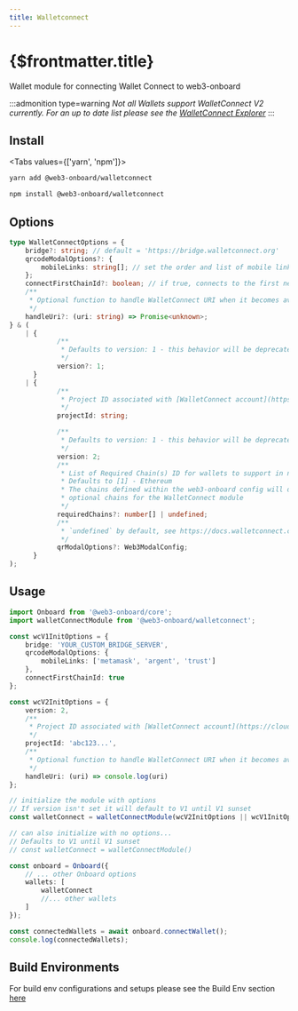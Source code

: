 ```yaml
---
title: Walletconnect
---
```


# {$frontmatter.title}

Wallet module for connecting Wallet Connect to web3-onboard

:::admonition type=warning
_Not all Wallets support WalletConnect V2 currently. For an up to date list please see the [WalletConnect Explorer](https://explorer.walletconnect.com/?version=2)_
:::

## Install

<Tabs values={['yarn', 'npm']}>
<TabPanel value="yarn">

```sh copy
yarn add @web3-onboard/walletconnect
```

  </TabPanel>
  <TabPanel value="npm">

```sh copy
npm install @web3-onboard/walletconnect
```

  </TabPanel>
</Tabs>

## Options

```typescript
type WalletConnectOptions = {
	bridge?: string; // default = 'https://bridge.walletconnect.org'
	qrcodeModalOptions?: {
		mobileLinks: string[]; // set the order and list of mobile linking wallets
	};
	connectFirstChainId?: boolean; // if true, connects to the first network chain provided
	/**
	 * Optional function to handle WalletConnect URI when it becomes available
	 */
	handleUri?: (uri: string) => Promise<unknown>;
} & (
	| {
			/**
			 * Defaults to version: 1 - this behavior will be deprecated after the WalletConnect v1 sunset
			 */
			version?: 1;
	  }
	| {
			/**
			 * Project ID associated with [WalletConnect account](https://cloud.walletconnect.com)
			 */
			projectId: string;

			/**
			 * Defaults to version: 1 - this behavior will be deprecated after the WalletConnect v1 sunset
			 */
			version: 2;
			/**
			 * List of Required Chain(s) ID for wallets to support in number format (integer or hex)
			 * Defaults to [1] - Ethereum
			 * The chains defined within the web3-onboard config will define the
			 * optional chains for the WalletConnect module
			 */
			requiredChains?: number[] | undefined;
			/**
			 * `undefined` by default, see https://docs.walletconnect.com/2.0/web3modal/options
			 */
			qrModalOptions?: Web3ModalConfig;
	  }
);
```

## Usage

```typescript
import Onboard from '@web3-onboard/core';
import walletConnectModule from '@web3-onboard/walletconnect';

const wcV1InitOptions = {
	bridge: 'YOUR_CUSTOM_BRIDGE_SERVER',
	qrcodeModalOptions: {
		mobileLinks: ['metamask', 'argent', 'trust']
	},
	connectFirstChainId: true
};

const wcV2InitOptions = {
	version: 2,
	/**
	 * Project ID associated with [WalletConnect account](https://cloud.walletconnect.com)
	 */
	projectId: 'abc123...',
	/**
	 * Optional function to handle WalletConnect URI when it becomes available
	 */
	handleUri: (uri) => console.log(uri)
};

// initialize the module with options
// If version isn't set it will default to V1 until V1 sunset
const walletConnect = walletConnectModule(wcV2InitOptions || wcV1InitOptions);

// can also initialize with no options...
// Defaults to V1 until V1 sunset
// const walletConnect = walletConnectModule()

const onboard = Onboard({
	// ... other Onboard options
	wallets: [
		walletConnect
		//... other wallets
	]
});

const connectedWallets = await onboard.connectWallet();
console.log(connectedWallets);
```

## Build Environments

For build env configurations and setups please see the Build Env section [here](/docs/modules/core#build-environments)
